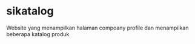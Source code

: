 # sikatalog
 Website yang menampilkan halaman compoany profile dan menampilkan beberapa katalog produk
